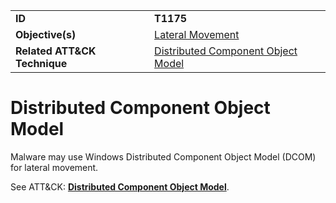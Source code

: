 |||
|---------|------------------------|
|**ID**|**T1175**|
|**Objective(s)**|[Lateral Movement](../lateral-movement)|
|**Related ATT&CK Technique**|[Distributed Component Object Model](https://attack.mitre.org/techniques/T1175)|


Distributed Component Object Model
==================================
Malware may use Windows Distributed Component Object Model (DCOM) for lateral movement. 

See ATT&CK: [**Distributed Component Object Model**](https://attack.mitre.org/techniques/T1175).